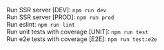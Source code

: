 Run SSR server [DEV]: ```npm run dev```  
Run SSR server [PROD]: ```npm run prod```  
Run eslint: ```npm run lint```  
Run unit tests with coverage [UNIT]: ```npm run test```  
Run e2e tests with coverage [E2E]: ```npm run test:e2e```

